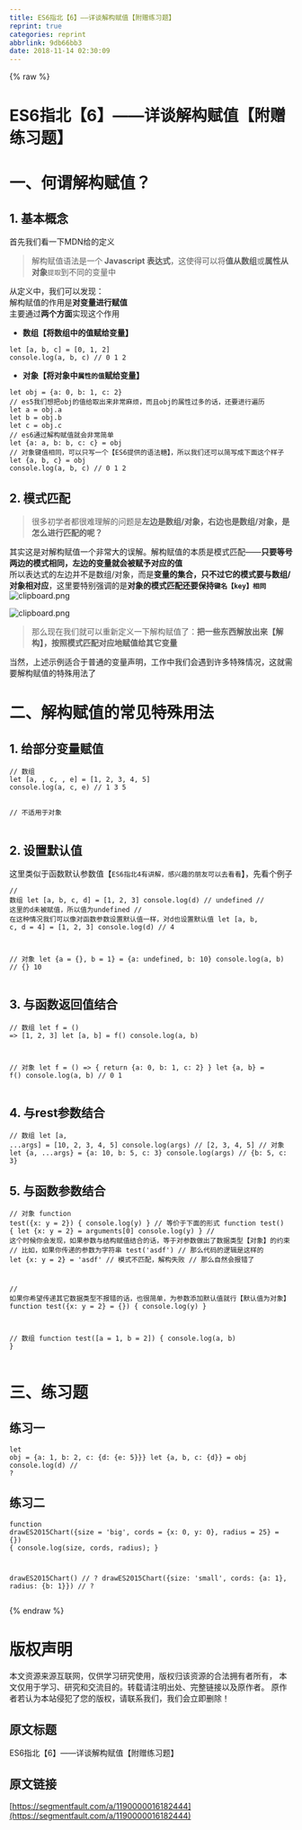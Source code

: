 ```yaml
---
title: ES6指北【6】——详谈解构赋值【附赠练习题】
reprint: true
categories: reprint
abbrlink: 9db66bb3
date: 2018-11-14 02:30:09
---
```


{% raw %}
<h1>ES6&#x6307;&#x5317;&#x3010;6&#x3011;&#x2014;&#x2014;&#x8BE6;&#x8C08;&#x89E3;&#x6784;&#x8D4B;&#x503C;&#x3010;&#x9644;&#x8D60;&#x7EC3;&#x4E60;&#x9898;&#x3011;</h1><h1>&#x4E00;&#x3001;&#x4F55;&#x8C13;&#x89E3;&#x6784;&#x8D4B;&#x503C;&#xFF1F;</h1><h2>1. &#x57FA;&#x672C;&#x6982;&#x5FF5;</h2><p>&#x9996;&#x5148;&#x6211;&#x4EEC;&#x770B;&#x4E00;&#x4E0B;MDN&#x7ED9;&#x7684;&#x5B9A;&#x4E49;</p><blockquote>&#x89E3;&#x6784;&#x8D4B;&#x503C;&#x8BED;&#x6CD5;&#x662F;&#x4E00;&#x4E2A;<strong> Javascript &#x8868;&#x8FBE;&#x5F0F;</strong>&#xFF0C;&#x8FD9;&#x4F7F;&#x5F97;&#x53EF;&#x4EE5;&#x5C06;<strong>&#x503C;&#x4ECE;&#x6570;&#x7EC4;</strong>&#x6216;<strong>&#x5C5E;&#x6027;&#x4ECE;&#x5BF9;&#x8C61;</strong><code>&#x63D0;&#x53D6;</code>&#x5230;&#x4E0D;&#x540C;&#x7684;&#x53D8;&#x91CF;&#x4E2D;</blockquote><p>&#x4ECE;&#x5B9A;&#x4E49;&#x4E2D;&#xFF0C;&#x6211;&#x4EEC;&#x53EF;&#x4EE5;&#x53D1;&#x73B0;&#xFF1A;<br>&#x89E3;&#x6784;&#x8D4B;&#x503C;&#x7684;&#x4F5C;&#x7528;&#x662F;<strong>&#x5BF9;&#x53D8;&#x91CF;&#x8FDB;&#x884C;&#x8D4B;&#x503C;</strong><br>&#x4E3B;&#x8981;&#x901A;&#x8FC7;<strong>&#x4E24;&#x4E2A;&#x65B9;&#x9762;</strong>&#x5B9E;&#x73B0;&#x8FD9;&#x4E2A;&#x4F5C;&#x7528;</p><ul><li><strong>&#x6570;&#x7EC4;&#x3010;&#x5C06;&#x6570;&#x7EC4;&#x4E2D;&#x7684;&#x503C;&#x8D4B;&#x7ED9;&#x53D8;&#x91CF;&#x3011;</strong></li></ul><pre><code class="javascript">let [a, b, c] = [0, 1, 2]
console.log(a, b, c) // 0 1 2</code></pre><ul><li><strong>&#x5BF9;&#x8C61;&#x3010;&#x5C06;&#x5BF9;&#x8C61;&#x4E2D;<code>&#x5C5E;&#x6027;&#x7684;&#x503C;</code>&#x8D4B;&#x7ED9;&#x53D8;&#x91CF;&#x3011;</strong></li></ul><pre><code class="javascript">let obj = {a: 0, b: 1, c: 2}
// es5&#x6211;&#x4EEC;&#x60F3;&#x628A;obj&#x7684;&#x503C;&#x7ED9;&#x53D6;&#x51FA;&#x6765;&#x975E;&#x5E38;&#x9EBB;&#x70E6;&#xFF0C;&#x800C;&#x4E14;obj&#x7684;&#x5C5E;&#x6027;&#x8FC7;&#x591A;&#x7684;&#x8BDD;&#xFF0C;&#x8FD8;&#x8981;&#x8FDB;&#x884C;&#x904D;&#x5386;
let a = obj.a
let b = obj.b
let c = obj.c
// es6&#x901A;&#x8FC7;&#x89E3;&#x6784;&#x8D4B;&#x503C;&#x5C31;&#x4F1A;&#x975E;&#x5E38;&#x7B80;&#x5355;
let {a: a, b: b, c: c} = obj
// &#x5BF9;&#x8C61;&#x952E;&#x503C;&#x76F8;&#x540C;&#xFF0C;&#x53EF;&#x4EE5;&#x53EA;&#x5199;&#x4E00;&#x4E2A;&#x3010;ES6&#x63D0;&#x4F9B;&#x7684;&#x8BED;&#x6CD5;&#x7CD6;&#x3011;&#xFF0C;&#x6240;&#x4EE5;&#x6211;&#x4EEC;&#x8FD8;&#x53EF;&#x4EE5;&#x7B80;&#x5199;&#x6210;&#x4E0B;&#x9762;&#x8FD9;&#x4E2A;&#x6837;&#x5B50;
let {a, b, c} = obj
console.log(a, b, c) // 0 1 2</code></pre><h2>2. &#x6A21;&#x5F0F;&#x5339;&#x914D;</h2><blockquote>&#x5F88;&#x591A;&#x521D;&#x5B66;&#x8005;&#x90FD;&#x5F88;&#x96BE;&#x7406;&#x89E3;&#x7684;&#x95EE;&#x9898;&#x662F;<strong>&#x5DE6;&#x8FB9;&#x662F;&#x6570;&#x7EC4;/&#x5BF9;&#x8C61;&#xFF0C;&#x53F3;&#x8FB9;&#x4E5F;&#x662F;&#x6570;&#x7EC4;/&#x5BF9;&#x8C61;&#xFF0C;&#x662F;&#x600E;&#x4E48;&#x8FDB;&#x884C;&#x5339;&#x914D;&#x7684;&#x5462;&#xFF1F;</strong></blockquote><p>&#x5176;&#x5B9E;&#x8FD9;&#x662F;&#x5BF9;&#x89E3;&#x6784;&#x8D4B;&#x503C;&#x4E00;&#x4E2A;&#x975E;&#x5E38;&#x5927;&#x7684;&#x8BEF;&#x89E3;&#x3002;&#x89E3;&#x6784;&#x8D4B;&#x503C;&#x7684;&#x672C;&#x8D28;&#x662F;&#x6A21;&#x5F0F;&#x5339;&#x914D;&#x2014;&#x2014;<strong>&#x53EA;&#x8981;&#x7B49;&#x53F7;&#x4E24;&#x8FB9;&#x7684;&#x6A21;&#x5F0F;&#x76F8;&#x540C;&#xFF0C;&#x5DE6;&#x8FB9;&#x7684;&#x53D8;&#x91CF;&#x5C31;&#x4F1A;&#x88AB;&#x8D4B;&#x4E88;&#x5BF9;&#x5E94;&#x7684;&#x503C;</strong><br>&#x6240;&#x4EE5;&#x8868;&#x8FBE;&#x5F0F;&#x7684;&#x5DE6;&#x8FB9;&#x5E76;&#x4E0D;&#x662F;&#x6570;&#x7EC4;/&#x5BF9;&#x8C61;&#xFF0C;&#x800C;&#x662F;<strong>&#x53D8;&#x91CF;&#x7684;&#x96C6;&#x5408;&#xFF0C;&#x53EA;&#x4E0D;&#x8FC7;&#x5B83;&#x7684;&#x6A21;&#x5F0F;&#x8981;&#x4E0E;&#x6570;&#x7EC4;/&#x5BF9;&#x8C61;&#x76F8;&#x5BF9;&#x5E94;</strong>&#xFF0C;&#x8FD9;&#x91CC;&#x8981;&#x7279;&#x522B;&#x5F3A;&#x8C03;&#x7684;&#x662F;<strong>&#x5BF9;&#x8C61;&#x7684;&#x6A21;&#x5F0F;&#x5339;&#x914D;&#x8FD8;&#x8981;&#x4FDD;&#x6301;<code>&#x952E;&#x540D;&#x3010;key&#x3011;&#x76F8;&#x540C;</code></strong><br><span class="img-wrap"><img data-src="/img/bVbf3WZ?w=554&amp;h=61" src="https://static.alili.tech/img/bVbf3WZ?w=554&amp;h=61" alt="clipboard.png" title="clipboard.png"></span></p><p><span class="img-wrap"><img data-src="/img/bVbf3W4?w=346&amp;h=60" src="https://static.alili.tech/img/bVbf3W4?w=346&amp;h=60" alt="clipboard.png" title="clipboard.png"></span></p><blockquote>&#x90A3;&#x4E48;&#x73B0;&#x5728;&#x6211;&#x4EEC;&#x5C31;&#x53EF;&#x4EE5;&#x91CD;&#x65B0;&#x5B9A;&#x4E49;&#x4E00;&#x4E0B;&#x89E3;&#x6784;&#x8D4B;&#x503C;&#x4E86;&#xFF1A;<strong>&#x628A;&#x4E00;&#x4E9B;&#x4E1C;&#x897F;&#x89E3;&#x653E;&#x51FA;&#x6765;&#x3010;&#x89E3;&#x6784;&#x3011;&#xFF0C;&#x6309;&#x7167;&#x6A21;&#x5F0F;&#x5339;&#x914D;&#x5BF9;&#x5E94;&#x5730;&#x8D4B;&#x503C;&#x7ED9;&#x5176;&#x5B83;&#x53D8;&#x91CF;</strong></blockquote><p>&#x5F53;&#x7136;&#xFF0C;&#x4E0A;&#x8FF0;&#x793A;&#x4F8B;&#x9002;&#x5408;&#x4E8E;&#x666E;&#x901A;&#x7684;&#x53D8;&#x91CF;&#x58F0;&#x660E;&#xFF0C;&#x5DE5;&#x4F5C;&#x4E2D;&#x6211;&#x4EEC;&#x4F1A;&#x9047;&#x5230;&#x8BB8;&#x591A;&#x7279;&#x6B8A;&#x60C5;&#x51B5;&#xFF0C;&#x8FD9;&#x5C31;&#x9700;&#x8981;&#x89E3;&#x6784;&#x8D4B;&#x503C;&#x7684;&#x7279;&#x6B8A;&#x7528;&#x6CD5;&#x4E86;</p><h1>&#x4E8C;&#x3001;&#x89E3;&#x6784;&#x8D4B;&#x503C;&#x7684;&#x5E38;&#x89C1;&#x7279;&#x6B8A;&#x7528;&#x6CD5;</h1><h2>1. &#x7ED9;&#x90E8;&#x5206;&#x53D8;&#x91CF;&#x8D4B;&#x503C;</h2><pre><code class="javascript">// &#x6570;&#x7EC4;
let [a, , c, , e] = [1, 2, 3, 4, 5]
console.log(a, c, e) // 1 3 5

// &#x4E0D;&#x9002;&#x7528;&#x4E8E;&#x5BF9;&#x8C61;</code></pre><h2>2. &#x8BBE;&#x7F6E;&#x9ED8;&#x8BA4;&#x503C;</h2><p>&#x8FD9;&#x91CC;&#x7C7B;&#x4F3C;&#x4E8E;&#x51FD;&#x6570;&#x9ED8;&#x8BA4;&#x53C2;&#x6570;&#x503C;&#x3010;<code>ES6&#x6307;&#x5317;4&#x6709;&#x8BB2;&#x89E3;&#xFF0C;&#x611F;&#x5174;&#x8DA3;&#x7684;&#x670B;&#x53CB;&#x53EF;&#x4EE5;&#x53BB;&#x770B;&#x770B;</code>&#x3011;&#xFF0C;&#x5148;&#x770B;&#x4E2A;&#x4F8B;&#x5B50;</p><pre><code class="javascript">// &#x6570;&#x7EC4;
let [a, b, c, d] = [1, 2, 3]
console.log(d) // undefined
// &#x8FD9;&#x91CC;&#x7684;d&#x672A;&#x88AB;&#x8D4B;&#x503C;&#xFF0C;&#x6240;&#x4EE5;&#x503C;&#x4E3A;undefined
// &#x5728;&#x8FD9;&#x79CD;&#x60C5;&#x51B5;&#x6211;&#x4EEC;&#x53EF;&#x4EE5;&#x50CF;&#x5BF9;&#x51FD;&#x6570;&#x53C2;&#x6570;&#x8BBE;&#x7F6E;&#x9ED8;&#x8BA4;&#x503C;&#x4E00;&#x6837;&#xFF0C;&#x5BF9;d&#x4E5F;&#x8BBE;&#x7F6E;&#x9ED8;&#x8BA4;&#x503C;
let [a, b, c, d = 4] = [1, 2, 3]
console.log(d) // 4

// &#x5BF9;&#x8C61;
let {a = {}, b = 1} = {a: undefined, b: 10}
console.log(a, b) // {} 10</code></pre><h2>3. &#x4E0E;&#x51FD;&#x6570;&#x8FD4;&#x56DE;&#x503C;&#x7ED3;&#x5408;</h2><pre><code class="javascript">// &#x6570;&#x7EC4;
let f = () =&gt; [1, 2, 3]
let [a, b] = f()
console.log(a, b)

// &#x5BF9;&#x8C61;
let f = () =&gt; {
  return {a: 0, b: 1, c: 2}
}
let {a, b} = f()
console.log(a, b) // 0 1</code></pre><h2>4. &#x4E0E;rest&#x53C2;&#x6570;&#x7ED3;&#x5408;</h2><pre><code class="javascript">// &#x6570;&#x7EC4;
let [a, ...args] = [10, 2, 3, 4, 5]
console.log(args) // [2, 3, 4, 5]
// &#x5BF9;&#x8C61;
let {a, ...args} = {a: 10, b: 5, c: 3}
console.log(args) // {b: 5, c: 3}</code></pre><h2>5. &#x4E0E;&#x51FD;&#x6570;&#x53C2;&#x6570;&#x7ED3;&#x5408;</h2><pre><code class="javascript">// &#x5BF9;&#x8C61;
function test({x: y = 2}) {
  console.log(y)
}
// &#x7B49;&#x4EF7;&#x4E8E;&#x4E0B;&#x9762;&#x7684;&#x5F62;&#x5F0F;
function test() {
  let {x: y = 2} = arguments[0]
  console.log(y)
}
// &#x8FD9;&#x4E2A;&#x65F6;&#x5019;&#x4F60;&#x4F1A;&#x53D1;&#x73B0;&#xFF0C;&#x5982;&#x679C;&#x53C2;&#x6570;&#x4E0E;&#x7ED3;&#x6784;&#x8D4B;&#x503C;&#x7ED3;&#x5408;&#x7684;&#x8BDD;&#xFF0C;&#x7B49;&#x4E8E;&#x5BF9;&#x53C2;&#x6570;&#x505A;&#x51FA;&#x4E86;&#x6570;&#x636E;&#x7C7B;&#x578B;&#x3010;&#x5BF9;&#x8C61;&#x3011;&#x7684;&#x7EA6;&#x675F;
// &#x6BD4;&#x5982;&#xFF0C;&#x5982;&#x679C;&#x4F60;&#x4F20;&#x9012;&#x7684;&#x53C2;&#x6570;&#x4E3A;&#x5B57;&#x7B26;&#x4E32;
test(&apos;asdf&apos;)
// &#x90A3;&#x4E48;&#x4EE3;&#x7801;&#x7684;&#x903B;&#x8F91;&#x662F;&#x8FD9;&#x6837;&#x7684;
let {x: y = 2} = &apos;asdf&apos; // &#x6A21;&#x5F0F;&#x4E0D;&#x5339;&#x914D;&#xFF0C;&#x89E3;&#x6784;&#x5931;&#x8D25;
// &#x90A3;&#x4E48;&#x81EA;&#x7136;&#x4F1A;&#x62A5;&#x9519;&#x4E86;

// &#x5982;&#x679C;&#x4F60;&#x5E0C;&#x671B;&#x4F20;&#x9012;&#x5176;&#x5B83;&#x6570;&#x636E;&#x7C7B;&#x578B;&#x4E0D;&#x62A5;&#x9519;&#x7684;&#x8BDD;&#xFF0C;&#x4E5F;&#x5F88;&#x7B80;&#x5355;&#xFF0C;&#x4E3A;&#x53C2;&#x6570;&#x6DFB;&#x52A0;&#x9ED8;&#x8BA4;&#x503C;&#x5C31;&#x884C;&#x3010;&#x9ED8;&#x8BA4;&#x503C;&#x4E3A;&#x5BF9;&#x8C61;&#x3011;
function test({x: y = 2} = {}) {
  console.log(y)
}

// &#x6570;&#x7EC4;
function test([a = 1, b = 2]) {
  console.log(a, b)
}</code></pre><h1>&#x4E09;&#x3001;&#x7EC3;&#x4E60;&#x9898;</h1><h2>&#x7EC3;&#x4E60;&#x4E00;</h2><pre><code class="javascript">let obj = {a: 1, b: 2, c: {d: {e: 5}}}
let {a, b, c: {d}} = obj
console.log(d) // ?</code></pre><h2>&#x7EC3;&#x4E60;&#x4E8C;</h2><pre><code class="javascript">function drawES2015Chart({size = &apos;big&apos;, cords = {x: 0, y: 0}, radius = 25} = {}) {
  console.log(size, cords, radius);
}

drawES2015Chart() // ?
drawES2015Chart({size: &apos;small&apos;, cords: {a: 1}, radius: {b: 1}}) // ?</code></pre>
{% endraw %}

# 版权声明
本文资源来源互联网，仅供学习研究使用，版权归该资源的合法拥有者所有，
本文仅用于学习、研究和交流目的。转载请注明出处、完整链接以及原作者。
原作者若认为本站侵犯了您的版权，请联系我们，我们会立即删除！

## 原文标题
ES6指北【6】——详谈解构赋值【附赠练习题】

## 原文链接
[https://segmentfault.com/a/1190000016182444](https://segmentfault.com/a/1190000016182444)


